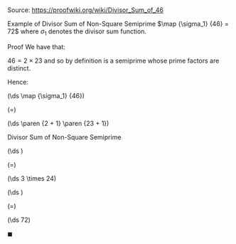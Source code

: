 # 

Source: https://proofwiki.org/wiki/Divisor_Sum_of_46

Example of Divisor Sum of Non-Square Semiprime
$\map {\sigma_1} {46} = 72$
where $\sigma_1$ denotes the divisor sum function.


Proof
We have that:

$46 = 2 \times 23$
and so by definition is a semiprime whose prime factors are distinct.

Hence:














\(\ds \map {\sigma_1} {46}\)

\(=\)







\(\ds \paren {2 + 1} \paren {23 + 1}\)





Divisor Sum of Non-Square Semiprime














\(\ds \)

\(=\)







\(\ds 3 \times 24\)




















\(\ds \)

\(=\)







\(\ds 72\)









$\blacksquare$





